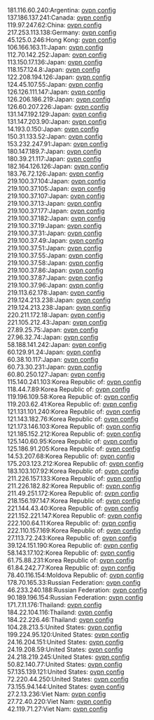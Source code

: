 181.116.60.240:Argentina: [ovpn config](vpn/181_116_60_240.ovpn)  
137.186.137.241:Canada: [ovpn config](vpn/137_186_137_241.ovpn)  
119.97.247.62:China: [ovpn config](vpn/119_97_247_62.ovpn)  
217.253.113.138:Germany: [ovpn config](vpn/217_253_113_138.ovpn)  
45.125.0.246:Hong Kong: [ovpn config](vpn/45_125_0_246.ovpn)  
106.166.163.11:Japan: [ovpn config](vpn/106_166_163_11.ovpn)  
112.70.142.252:Japan: [ovpn config](vpn/112_70_142_252.ovpn)  
113.150.17.136:Japan: [ovpn config](vpn/113_150_17_136.ovpn)  
118.157.124.8:Japan: [ovpn config](vpn/118_157_124_8.ovpn)  
122.208.194.126:Japan: [ovpn config](vpn/122_208_194_126.ovpn)  
124.45.107.55:Japan: [ovpn config](vpn/124_45_107_55.ovpn)  
126.126.111.147:Japan: [ovpn config](vpn/126_126_111_147.ovpn)  
126.206.186.219:Japan: [ovpn config](vpn/126_206_186_219.ovpn)  
126.60.207.226:Japan: [ovpn config](vpn/126_60_207_226.ovpn)  
131.147.192.129:Japan: [ovpn config](vpn/131_147_192_129.ovpn)  
131.147.203.90:Japan: [ovpn config](vpn/131_147_203_90.ovpn)  
14.193.0.150:Japan: [ovpn config](vpn/14_193_0_150.ovpn)  
150.31.133.52:Japan: [ovpn config](vpn/150_31_133_52.ovpn)  
153.232.247.91:Japan: [ovpn config](vpn/153_232_247_91.ovpn)  
180.147.189.7:Japan: [ovpn config](vpn/180_147_189_7.ovpn)  
180.39.21.117:Japan: [ovpn config](vpn/180_39_21_117.ovpn)  
182.164.126.126:Japan: [ovpn config](vpn/182_164_126_126.ovpn)  
183.76.72.126:Japan: [ovpn config](vpn/183_76_72_126.ovpn)  
219.100.37.104:Japan: [ovpn config](vpn/219_100_37_104.ovpn)  
219.100.37.105:Japan: [ovpn config](vpn/219_100_37_105.ovpn)  
219.100.37.107:Japan: [ovpn config](vpn/219_100_37_107.ovpn)  
219.100.37.13:Japan: [ovpn config](vpn/219_100_37_13.ovpn)  
219.100.37.177:Japan: [ovpn config](vpn/219_100_37_177.ovpn)  
219.100.37.182:Japan: [ovpn config](vpn/219_100_37_182.ovpn)  
219.100.37.19:Japan: [ovpn config](vpn/219_100_37_19.ovpn)  
219.100.37.31:Japan: [ovpn config](vpn/219_100_37_31.ovpn)  
219.100.37.49:Japan: [ovpn config](vpn/219_100_37_49.ovpn)  
219.100.37.51:Japan: [ovpn config](vpn/219_100_37_51.ovpn)  
219.100.37.55:Japan: [ovpn config](vpn/219_100_37_55.ovpn)  
219.100.37.58:Japan: [ovpn config](vpn/219_100_37_58.ovpn)  
219.100.37.86:Japan: [ovpn config](vpn/219_100_37_86.ovpn)  
219.100.37.87:Japan: [ovpn config](vpn/219_100_37_87.ovpn)  
219.100.37.96:Japan: [ovpn config](vpn/219_100_37_96.ovpn)  
219.113.62.178:Japan: [ovpn config](vpn/219_113_62_178.ovpn)  
219.124.213.238:Japan: [ovpn config](vpn/219_124_213_238.ovpn)  
219.124.213.238:Japan: [ovpn config](vpn/219_124_213_238.ovpn)  
220.211.172.18:Japan: [ovpn config](vpn/220_211_172_18.ovpn)  
221.105.212.43:Japan: [ovpn config](vpn/221_105_212_43.ovpn)  
27.89.25.75:Japan: [ovpn config](vpn/27_89_25_75.ovpn)  
27.96.32.74:Japan: [ovpn config](vpn/27_96_32_74.ovpn)  
58.188.141.242:Japan: [ovpn config](vpn/58_188_141_242.ovpn)  
60.129.91.24:Japan: [ovpn config](vpn/60_129_91_24.ovpn)  
60.38.10.117:Japan: [ovpn config](vpn/60_38_10_117.ovpn)  
60.73.30.231:Japan: [ovpn config](vpn/60_73_30_231.ovpn)  
60.80.250.127:Japan: [ovpn config](vpn/60_80_250_127.ovpn)  
115.140.241.103:Korea Republic of: [ovpn config](vpn/115_140_241_103.ovpn)  
118.44.7.89:Korea Republic of: [ovpn config](vpn/118_44_7_89.ovpn)  
119.196.109.58:Korea Republic of: [ovpn config](vpn/119_196_109_58.ovpn)  
119.203.62.41:Korea Republic of: [ovpn config](vpn/119_203_62_41.ovpn)  
121.131.101.240:Korea Republic of: [ovpn config](vpn/121_131_101_240.ovpn)  
121.143.182.76:Korea Republic of: [ovpn config](vpn/121_143_182_76.ovpn)  
121.173.146.103:Korea Republic of: [ovpn config](vpn/121_173_146_103.ovpn)  
121.185.152.212:Korea Republic of: [ovpn config](vpn/121_185_152_212.ovpn)  
125.140.60.95:Korea Republic of: [ovpn config](vpn/125_140_60_95.ovpn)  
125.186.91.205:Korea Republic of: [ovpn config](vpn/125_186_91_205.ovpn)  
14.53.207.68:Korea Republic of: [ovpn config](vpn/14_53_207_68.ovpn)  
175.203.123.212:Korea Republic of: [ovpn config](vpn/175_203_123_212.ovpn)  
183.103.107.92:Korea Republic of: [ovpn config](vpn/183_103_107_92.ovpn)  
211.226.157.133:Korea Republic of: [ovpn config](vpn/211_226_157_133.ovpn)  
211.226.182.82:Korea Republic of: [ovpn config](vpn/211_226_182_82.ovpn)  
211.49.251.172:Korea Republic of: [ovpn config](vpn/211_49_251_172.ovpn)  
218.156.197.147:Korea Republic of: [ovpn config](vpn/218_156_197_147.ovpn)  
221.144.43.40:Korea Republic of: [ovpn config](vpn/221_144_43_40.ovpn)  
221.152.221.147:Korea Republic of: [ovpn config](vpn/221_152_221_147.ovpn)  
222.100.64.11:Korea Republic of: [ovpn config](vpn/222_100_64_11.ovpn)  
222.110.157.169:Korea Republic of: [ovpn config](vpn/222_110_157_169.ovpn)  
27.113.72.243:Korea Republic of: [ovpn config](vpn/27_113_72_243.ovpn)  
39.124.151.190:Korea Republic of: [ovpn config](vpn/39_124_151_190.ovpn)  
58.143.17.102:Korea Republic of: [ovpn config](vpn/58_143_17_102.ovpn)  
61.75.88.231:Korea Republic of: [ovpn config](vpn/61_75_88_231.ovpn)  
61.84.242.77:Korea Republic of: [ovpn config](vpn/61_84_242_77.ovpn)  
78.40.116.154:Moldova Republic of: [ovpn config](vpn/78_40_116_154.ovpn)  
178.70.165.33:Russian Federation: [ovpn config](vpn/178_70_165_33.ovpn)  
46.233.240.188:Russian Federation: [ovpn config](vpn/46_233_240_188.ovpn)  
90.189.196.154:Russian Federation: [ovpn config](vpn/90_189_196_154.ovpn)  
171.7.11.176:Thailand: [ovpn config](vpn/171_7_11_176.ovpn)  
184.22.104.116:Thailand: [ovpn config](vpn/184_22_104_116.ovpn)  
184.22.226.46:Thailand: [ovpn config](vpn/184_22_226_46.ovpn)  
104.28.213.5:United States: [ovpn config](vpn/104_28_213_5.ovpn)  
199.224.95.120:United States: [ovpn config](vpn/199_224_95_120.ovpn)  
24.16.204.151:United States: [ovpn config](vpn/24_16_204_151.ovpn)  
24.19.208.59:United States: [ovpn config](vpn/24_19_208_59.ovpn)  
24.218.219.245:United States: [ovpn config](vpn/24_218_219_245.ovpn)  
50.82.140.77:United States: [ovpn config](vpn/50_82_140_77.ovpn)  
57.135.139.121:United States: [ovpn config](vpn/57_135_139_121.ovpn)  
72.220.44.250:United States: [ovpn config](vpn/72_220_44_250.ovpn)  
73.155.94.144:United States: [ovpn config](vpn/73_155_94_144.ovpn)  
27.2.13.236:Viet Nam: [ovpn config](vpn/27_2_13_236.ovpn)  
27.72.40.220:Viet Nam: [ovpn config](vpn/27_72_40_220.ovpn)  
42.119.71.27:Viet Nam: [ovpn config](vpn/42_119_71_27.ovpn)  
